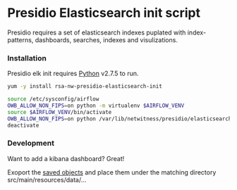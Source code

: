 # Presidio Elasticsearch init script

Presidio requires a set of elasticsearch indexes puplated with index-patterns, dashboards, searches, indexes and visulizations.



### Installation

Presidio elk init requires [Python](https://www.python.org/download/releases/2.7.5/) v2.7.5 to run.

```sh
yum -y install rsa-nw-presidio-elasticsearch-init

source /etc/sysconfig/airflow
OWB_ALLOW_NON_FIPS=on python -m virtualenv $AIRFLOW_VENV
source $AIRFLOW_VENV/bin/activate
OWB_ALLOW_NON_FIPS=on python /var/lib/netwitness/presidio/elasticsearch/init/init_elasticsearch.py --resources_path /var/lib/netwitness/presidio/elasticsearch/init/data/ --elasticsearch_url http://localhost:9200/
deactivate
```

### Development

Want to add a kibana dashboard? Great!

Exoport the [saved objects](https://discuss.elastic.co/t/how-to-save-dashboard-as-json-file/24561/2) and place them under the matching directory src/main/resources/data/...

